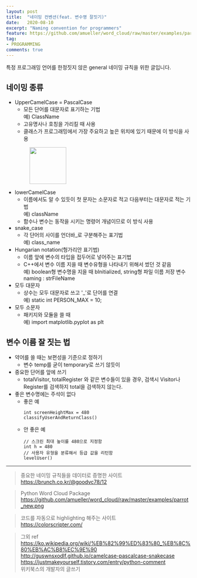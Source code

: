 ```yaml
---
layout: post
title:  "네이밍 컨벤션(feat. 변수명 잘짓기)"
date:   2020-08-10
excerpt: "Naming convention for programmers"
feature: https://github.com/amueller/word_cloud/raw/master/examples/parrot_new.png
tag:
- PROGRAMMING
comments: true
---
```


특정 프로그래밍 언어를 한정짓지 않은 general 네이밍 규칙을 위한 글입니다.

## 네이밍 종류
* UpperCamelCase = PascalCase
  * 모든 단어를 대문자로 표기하는 기법  
    예) ClassName
  * 고유명사나 호칭을 가리킬 때 사용
  * 클래스가 프로그래밍에서 가장 주요하고 높은 위치에 있기 때문에 이 방식을 사용
  <figure>
	<img src="https://upload.wikimedia.org/wikipedia/commons/thumb/e/ef/CamelCase.svg/1280px-CamelCase.svg.png" width=100 height=100>
  </figure>
* lowerCamelCase
  * 이름에서도 알 수 있듯이 첫 문자는 소문자로 적고 다음부터는 대문자로 적는 기법  
   예) className
  * 함수나 변수는 동작을 시키는 명령어 개념이므로 이 방식 사용
* snake_case
  * 각 단어의 사이를 언더바_로 구분해주는 표기법  
    예) class_name
* Hungarian notation(헝가리안 표기법)
  * 이름 앞에 변수의 타입을 접두어로 넣어주는 표기법  
  * C++에서 변수 이름 지을 때 변수유형을 나타내기 위해서 썼던 것 같음  
    예) boolean형 변수명을 지을 때 bInitialized, string형 파일 이름 저장 변수 naming : strFileName
* 모두 대문자
  * 상수는 모두 대문자로 쓰고 '_'로 단어를 연결  
    예) static int PERSON_MAX = 10;
* 모두 소문자
  * 패키지와 모듈을 쓸 때  
    예) import matplotlib.pyplot as plt


## 변수 이름 잘 짓는 법
* 약어를 쓸 때는 보편성을 기준으로 정하기  
  * 변수 temp를 굳이 temporary로 쓰기 않듯이
* 중요한 단어를 앞에 쓰기
  * totalVisitor, totalRegister 와 같은 변수들이 있을 경우, 검색시 Visitor나 Register를 검색하지 total을 검색하지 않는다.
* 좋은 변수명에는 주석이 없다
  * 좋은 예
	```
	int screenHeightMax = 480
	classifyUserAndReturnClass()
	```
  * 안 좋은 예
    ```
	// 스크린 최대 높이를 480으로 지정함
	int h = 480
	// 사용자 유형을 분류해서 등급 값을 리턴함
	levelUser()
	```

---------
> 중요한 네이밍 규칙들을 데이터로 증명한 사이트  
https://brunch.co.kr/@goodvc78/12

> Python Word Cloud Package
https://github.com/amueller/word_cloud/raw/master/examples/parrot_new.png

> 코드를 자동으로 highlighting 해주는 사이트  
https://colorscripter.com/

> 그외 ref  
https://ko.wikipedia.org/wiki/%EB%82%99%ED%83%80_%EB%8C%80%EB%AC%B8%EC%9E%90
http://guswnsxodlf.github.io/camelcase-pascalcase-snakecase  
https://justmakeyourself.tistory.com/entry/python-comment  
위키북스의 개발자의 글쓰기